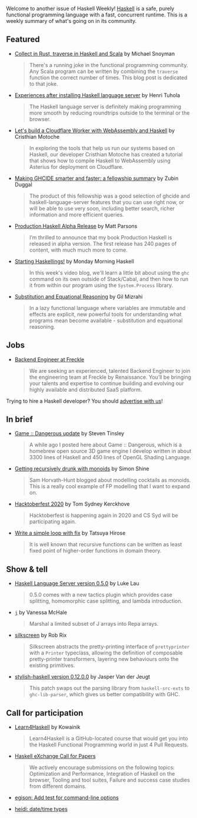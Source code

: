 Welcome to another issue of Haskell Weekly!
[Haskell](https://www.haskell.org) is a safe, purely functional programming language with a fast, concurrent runtime.
This is a weekly summary of what's going on in its community.

## Featured

- [Collect in Rust, traverse in Haskell and Scala](https://www.fpcomplete.com/blog/collect-rust-traverse-haskell-scala/) by Michael Snoyman
  > There's a running joke in the functional programming community. Any Scala program can be written by combining the `traverse` function the correct number of times. This blog post is dedicated to that joke.

- [Experiences after installing Haskell language server](https://boxbase.org/entries/2020/oct/5/haskell-language-server/) by Henri Tuhola
  > The Haskell language server is definitely making programming more smooth by reducing roundtrips outside to the terminal or the browser.

- [Let's build a Cloudflare Worker with WebAssembly and Haskell](https://blog.cloudflare.com/cloudflare-worker-with-webassembly-and-haskell/) by Cristhian Motoche
  > In exploring the tools that help us run our systems based on Haskell, our developer Cristhian Motoche has created a tutorial that shows how to compile Haskell to WebAssembly using Asterius for deployment on Cloudflare.

- [Making GHCIDE smarter and faster: a fellowship summary](https://www.tweag.io/blog/2020-10-07-ghcide-fellowship-summary/) by Zubin Duggal
  > The product of this fellowship was a good selection of ghcide and haskell-language-server features that you can use right now, or will be able to use very soon, including better search, richer information and more efficient queries.

- [Production Haskell Alpha Release](https://www.parsonsmatt.org/2020/10/07/production_haskell_alpha_release.html) by Matt Parsons
  > I’m thrilled to announce that my book Production Haskell is released in alpha version. The first release has 240 pages of content, with much much more to come.

- [Starting Haskellings!](https://mmhaskell.com/blog/2020/10/5/starting-haskellings) by Monday Morning Haskell
  > In this week's video blog, we'll learn a little bit about using the `ghc` command on its own outside of Stack/Cabal, and then how to run it from within our program using the `System.Process` library.

- [Substitution and Equational Reasoning](https://gilmi.me/blog/post/2020/10/01/substitution-and-equational-reasoning) by Gil Mizrahi
  > In a lazy functional language where variables are immutable and effects are explicit, new powerful tools for understanding what programs mean become available - substitution and equational reasoning.

## Jobs

- [Backend Engineer at Freckle](https://jobs.smartrecruiters.com/Renaissance/743999721138061-backend-engineer-freckle-by-renaissance)
  > We are seeking an experienced, talented Backend Engineer to join the engineering team at Freckle by Renaissance. You’ll be bringing your talents and expertise to continue building and evolving our highly available and distributed SaaS platform.

Trying to hire a Haskell developer?
You should [advertise with us](https://haskellweekly.news/advertising.html)!

## In brief

- [Game :: Dangerous update](https://np.reddit.com/r/haskell/comments/j4pihy/game_dangerous_update/) by Steven Tinsley
  > A while ago I posted here about Game :: Dangerous, which is a homebrew open source 3D game engine I develop written in about 3300 lines of Haskell and 450 lines of OpenGL Shading Language.

- [Getting recursively drunk with monoids](https://dev.to/sshine/getting-recursively-drunk-with-monoids-2jek) by Simon Shine
  > Sam Horvath-Hunt blogged about modelling cocktails as monoids. This is a really cool example of FP modelling that I want to expand on.

- [Hacktoberfest 2020](https://cs-syd.eu/posts/2020-10-01_hacktoberfest-2020) by Tom Sydney Kerckhove
  > Hacktoberfest is happening again in 2020 and CS Syd will be participating again.

- [Write a simple loop with fix](https://dev.to/lotz84/write-a-simple-loop-with-fix-np) by Tatsuya Hirose
  > It is well known that recursive functions can be written as least fixed point of higher-order functions in domain theory.

## Show & tell

- [Haskell Language Server version 0.5.0](https://github.com/haskell/haskell-language-server/releases/tag/0.5.0) by Luke Lau
  > 0.5.0 comes with a new tactics plugin which provides case splitting, homomorphic case splitting, and lambda introduction.

- [`j`](https://hackage.haskell.org/package/j-0.1.0.0) by Vanessa McHale
  > Marshal a limited subset of J arrays into Repa arrays.

- [silkscreen](https://hackage.haskell.org/package/silkscreen-0.0.0.2) by Rob Rix
  > Silkscreen abstracts the pretty-printing interface of `prettyprinter` with a `Printer` typeclass, allowing the definition of composable pretty-printer transformers, layering new behaviours onto the existing primitives.

- [stylish-haskell version 0.12.0.0](https://github.com/jaspervdj/stylish-haskell/releases/tag/v0.12.0.0) by Jasper Van der Jeugt
  > This patch swaps out the parsing library from `haskell-src-exts` to `ghc-lib-parser`, which gives us better compatibility with GHC.

## Call for participation

- [Learn4Haskell](https://github.com/kowainik/learn4haskell/tree/6996ae315619b6d0ea604266e25e93d0d634ee3a) by Kowainik
  > Learn4Haskell is a GitHub-located course that would get you into the Haskell Functional Programming world in just 4 Pull Requests.

- [Haskell eXchange Call for Papers](https://skillsmatter.com/conferences/13135-haskell-exchange-2020#get_involved)
  > We actively encourage submissions on the following topics: Optimization and Performance, Integration of Haskell on the browser, Tooling and tool suites, Failure and success case studies from different domains.

-   [egison: Add test for command-line options](https://github.com/egison/egison/issues/244)
-   [heidi: date/time types](https://github.com/ocramz/heidi/issues/8)
